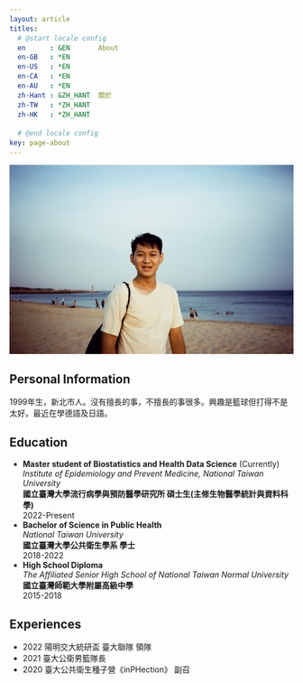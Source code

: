 ```yaml
---
layout: article
titles:
  # @start locale config
  en      : &EN       About
  en-GB   : *EN
  en-US   : *EN
  en-CA   : *EN
  en-AU   : *EN
  zh-Hant : &ZH_HANT  關於
  zh-TW   : *ZH_HANT
  zh-HK   : *ZH_HANT
 
  # @end locale config
key: page-about
---
```



![My Profile Picture](/ProfilePicture_v3.jpg)
## Personal Information
1999年生，新北市人。沒有擅長的事，不擅長的事很多。興趣是籃球但打得不是太好。最近在學德語及日語。

## Education 
- **Master student of Biostatistics and Health Data Science** (Currently)  
  *Institute of Epidemiology and Prevent Medicine, National Taiwan University*  
  **國立臺灣大學流行病學與預防醫學研究所 碩士生(主修生物醫學統計與資料科學)**  
  2022-Present
- **Bachelor of Science in Public Health**  
  *National Taiwan University*  
  **國立臺灣大學公共衛生學系 學士**  
  2018-2022
- **High School Diploma**  
  *The Affiliated Senior High School of National Taiwan Normal University*  
  **國立臺灣師範大學附屬高級中學**  
  2015-2018

## Experiences
- 2022 陽明交大統研盃 臺大聯隊 領隊
- 2021 臺大公衛男籃隊長 
- 2020 臺大公共衛生種子營《inPHection》 副召
